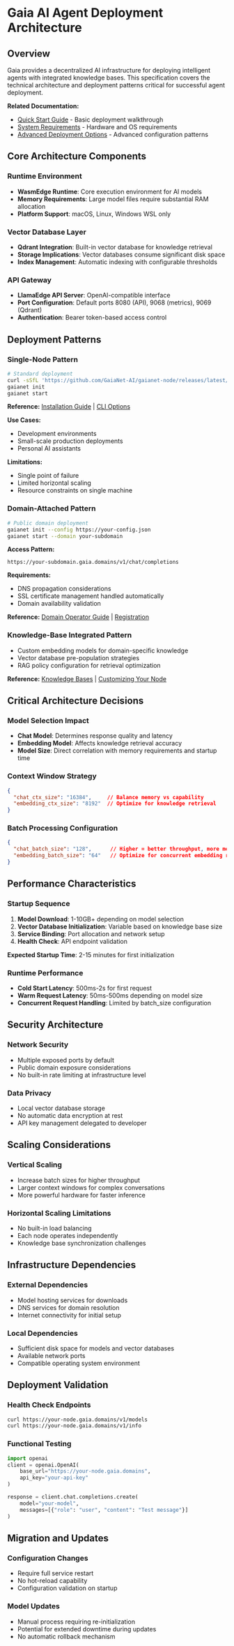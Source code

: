 # Gaia AI Agent Deployment Architecture

## Overview

Gaia provides a decentralized AI infrastructure for deploying intelligent agents with integrated knowledge bases. This specification covers the technical architecture and deployment patterns critical for successful agent deployment.

**Related Documentation:**
- [Quick Start Guide](https://docs.gaianet.ai/getting-started/quick-start/) - Basic deployment walkthrough
- [System Requirements](https://docs.gaianet.ai/getting-started/system-requirements/) - Hardware and OS requirements
- [Advanced Deployment Options](https://docs.gaianet.ai/category/advanced-deployment-options) - Advanced configuration patterns

## Core Architecture Components

### Runtime Environment
- **WasmEdge Runtime**: Core execution environment for AI models
- **Memory Requirements**: Large model files require substantial RAM allocation
- **Platform Support**: macOS, Linux, Windows WSL only

### Vector Database Layer
- **Qdrant Integration**: Built-in vector database for knowledge retrieval
- **Storage Implications**: Vector databases consume significant disk space
- **Index Management**: Automatic indexing with configurable thresholds

### API Gateway
- **LlamaEdge API Server**: OpenAI-compatible interface
- **Port Configuration**: Default ports 8080 (API), 9068 (metrics), 9069 (Qdrant)
- **Authentication**: Bearer token-based access control

## Deployment Patterns

### Single-Node Pattern
```bash
# Standard deployment
curl -sSfL 'https://github.com/GaiaNet-AI/gaianet-node/releases/latest/download/install.sh' | bash
gaianet init
gaianet start
```

**Reference:** [Installation Guide](https://docs.gaianet.ai/getting-started/install/) | [CLI Options](https://docs.gaianet.ai/getting-started/cli-options/)

**Use Cases:**
- Development environments
- Small-scale production deployments
- Personal AI assistants

**Limitations:**
- Single point of failure
- Limited horizontal scaling
- Resource constraints on single machine

### Domain-Attached Pattern
```bash
# Public domain deployment
gaianet init --config https://your-config.json
gaianet start --domain your-subdomain
```

**Access Pattern:**
```
https://your-subdomain.gaia.domains/v1/chat/completions
```

**Requirements:**
- DNS propagation considerations
- SSL certificate management handled automatically
- Domain availability validation

**Reference:** [Domain Operator Guide](https://docs.gaianet.ai/domain-operator-guide) | [Registration](https://docs.gaianet.ai/getting-started/register/)

### Knowledge-Base Integrated Pattern
- Custom embedding models for domain-specific knowledge
- Vector database pre-population strategies
- RAG policy configuration for retrieval optimization

**Reference:** [Knowledge Bases](https://docs.gaianet.ai/knowledge-bases) | [Customizing Your Node](https://docs.gaianet.ai/getting-started/customize/)

## Critical Architecture Decisions

### Model Selection Impact
- **Chat Model**: Determines response quality and latency
- **Embedding Model**: Affects knowledge retrieval accuracy
- **Model Size**: Direct correlation with memory requirements and startup time

### Context Window Strategy
```json
{
  "chat_ctx_size": "16384",     // Balance memory vs capability
  "embedding_ctx_size": "8192"  // Optimize for knowledge retrieval
}
```

### Batch Processing Configuration
```json
{
  "chat_batch_size": "128",      // Higher = better throughput, more memory
  "embedding_batch_size": "64"   // Optimize for concurrent embedding requests
}
```

## Performance Characteristics

### Startup Sequence
1. **Model Download**: 1-10GB+ depending on model selection
2. **Vector Database Initialization**: Variable based on knowledge base size
3. **Service Binding**: Port allocation and network setup
4. **Health Check**: API endpoint validation

**Expected Startup Time**: 2-15 minutes for first initialization

### Runtime Performance
- **Cold Start Latency**: 500ms-2s for first request
- **Warm Request Latency**: 50ms-500ms depending on model size
- **Concurrent Request Handling**: Limited by batch_size configuration

## Security Architecture

### Network Security
- Multiple exposed ports by default
- Public domain exposure considerations
- No built-in rate limiting at infrastructure level

### Data Privacy
- Local vector database storage
- No automatic data encryption at rest
- API key management delegated to developer

## Scaling Considerations

### Vertical Scaling
- Increase batch sizes for higher throughput
- Larger context windows for complex conversations
- More powerful hardware for faster inference

### Horizontal Scaling Limitations
- No built-in load balancing
- Each node operates independently
- Knowledge base synchronization challenges

## Infrastructure Dependencies

### External Dependencies
- Model hosting services for downloads
- DNS services for domain resolution
- Internet connectivity for initial setup

### Local Dependencies
- Sufficient disk space for models and vector databases
- Available network ports
- Compatible operating system environment

## Deployment Validation

### Health Check Endpoints
```bash
curl https://your-node.gaia.domains/v1/models
curl https://your-node.gaia.domains/v1/info
```

### Functional Testing
```python
import openai
client = openai.OpenAI(
    base_url="https://your-node.gaia.domains",
    api_key="your-api-key"
)

response = client.chat.completions.create(
    model="your-model",
    messages=[{"role": "user", "content": "Test message"}]
)
```

## Migration and Updates

### Configuration Changes
- Require full service restart
- No hot-reload capability
- Configuration validation on startup

### Model Updates
- Manual process requiring re-initialization
- Potential for extended downtime during updates
- No automatic rollback mechanism